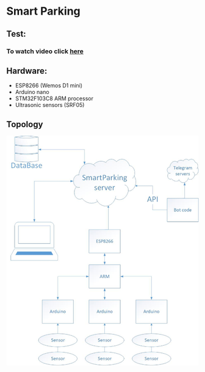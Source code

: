 # Smart Parking
## Test:
### **To watch video click [here](https://youtu.be/2oAV86ZQGnY)**
## Hardware:
* ESP8266 (Wemos D1 mini)
* Arduino nano
* STM32F103C8 ARM processor
* Ultrasonic sensors (SRF05)
## Topology
![topology](Drawing.jpg)

